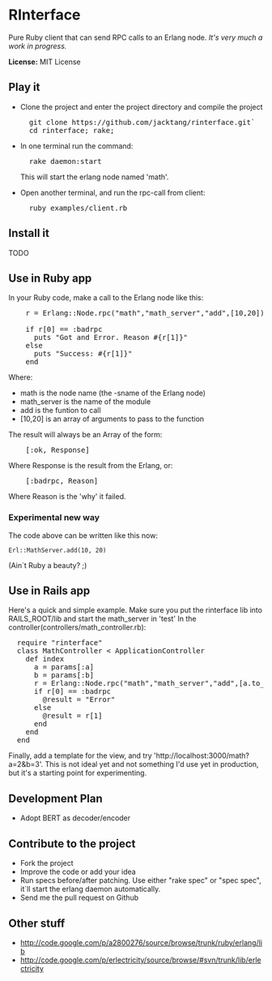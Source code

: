 RInterface
==========

Pure Ruby client that can send RPC calls to an Erlang node. _It's very much a work in progress._

__License:__ MIT License


## Play it

* Clone the project and enter the project directory and compile the project
  <pre>
	git clone https://github.com/jacktang/rinterface.git`
	cd rinterface; rake;
  </pre> 
* In one terminal run the command:
  <pre>
    rake daemon:start
  </pre> This will start the erlang node named 'math'.

* Open another terminal, and run the rpc-call from client:
  <pre>
    ruby examples/client.rb
  </pre>

## Install it  

 TODO


## Use in Ruby app

In your Ruby code, make a call to the Erlang node like this:
<pre>
    r = Erlang::Node.rpc("math","math_server","add",[10,20])

    if r[0] == :badrpc
      puts "Got and Error. Reason #{r[1]}"
    else
      puts "Success: #{r[1]}"
    end
</pre>
Where:

*  math is the node name (the -sname of the Erlang node)
*  math_server is the name of the module
*  add is the funtion to call
*  [10,20] is an array of arguments to pass to the function

The result will always be an Array of the form:
<pre>
    [:ok, Response]
</pre>
Where Response is the result from the Erlang, or:
<pre>
    [:badrpc, Reason]
</pre>
Where Reason is the 'why' it failed.

### Experimental new way

The code above can be written like this now:

    Erl::MathServer.add(10, 20)

(Ain`t Ruby a beauty? ;)

## Use in Rails app

Here's a quick and simple example. Make sure you put the rinterface lib into RAILS_ROOT/lib and start the math_server in 'test'
In the controller(controllers/math_controller.rb):

<pre>
  require "rinterface"
  class MathController < ApplicationController
    def index
      a = params[:a]
      b = params[:b]
      r = Erlang::Node.rpc("math","math_server","add",[a.to_i,b.to_i])
      if r[0] == :badrpc
        @result = "Error"
      else
        @result = r[1]
      end
    end
  end
</pre>

Finally, add a template for the view, and try 'http://localhost:3000/math?a=2&b=3'.
This is not ideal yet and not something I'd use yet in production, but it's a starting point for experimenting.

## Development Plan

* Adopt BERT as decoder/encoder


## Contribute to the project

* Fork the project
* Improve the code or add your idea
* Run specs before/after patching. Use either "rake spec" or "spec spec", it`ll start the erlang daemon automatically.
* Send me the pull request on Github


## Other stuff

* http://code.google.com/p/a2800276/source/browse/trunk/ruby/erlang/lib
* http://code.google.com/p/erlectricity/source/browse/#svn/trunk/lib/erlectricity
